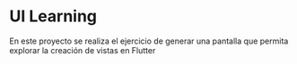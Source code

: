 # UI Learning

En este proyecto se realiza el ejercicio de generar una pantalla que permita explorar la creación de vistas en Flutter

